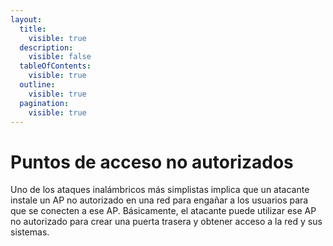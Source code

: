 ```yaml
---
layout:
  title:
    visible: true
  description:
    visible: false
  tableOfContents:
    visible: true
  outline:
    visible: true
  pagination:
    visible: true
---
```


# Puntos de acceso no autorizados

Uno de los ataques inalámbricos más simplistas implica que un atacante instale un AP no autorizado en una red para engañar a los usuarios para que se conecten a ese AP. Básicamente, el atacante puede utilizar ese AP no autorizado para crear una puerta trasera y obtener acceso a la red y sus sistemas.
